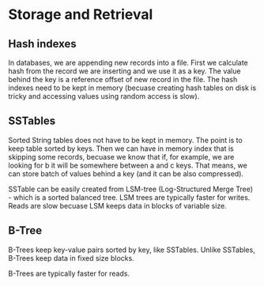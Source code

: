 # Storage and Retrieval

## Hash indexes

In databases, we are appending new records into a file. First we calculate hash from the record we are inserting and we use it as a key. The value behind the key is a reference offset of new record in the file. The hash indexes need to be kept in memory \(becuase creating hash tables on disk is tricky and accessing values using random access is slow\).

## SSTables

Sorted String tables does not have to be kept in memory. The point is to keep table sorted by keys. Then we can have in memory index that is skipping some records, becuase we know that if, for example, we are looking for b it will be somewhere between a and c keys. That means, we can store batch of values behind a key \(and it can be also compressed\). 

SSTable can be easily created from LSM-tree \(Log-Structured Merge Tree\) - which is a sorted balanced tree. LSM trees are typically faster for writes. Reads are slow becuase LSM keeps data in blocks of variable size. 

## B-Tree

B-Trees keep key-value pairs sorted by key, like SSTables. Unlike SSTables, B-Trees keep data in fixed size blocks. 

B-Trees are typically faster for reads. 





